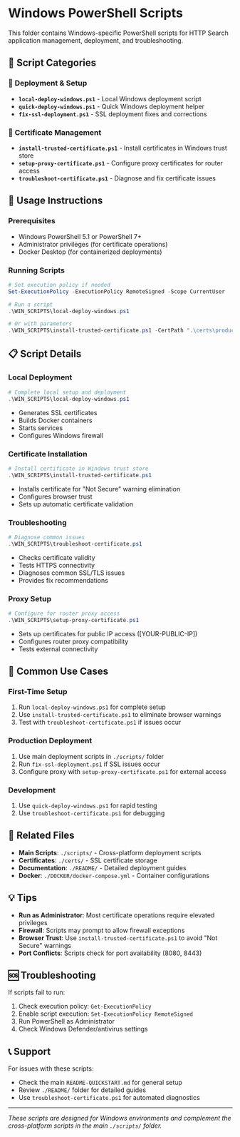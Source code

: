 # Windows PowerShell Scripts

This folder contains Windows-specific PowerShell scripts for HTTP Search application management, deployment, and troubleshooting.

## 📁 Script Categories

### 🔧 **Deployment & Setup**
- **`local-deploy-windows.ps1`** - Local Windows deployment script
- **`quick-deploy-windows.ps1`** - Quick Windows deployment helper
- **`fix-ssl-deployment.ps1`** - SSL deployment fixes and corrections

### 🔐 **Certificate Management**
- **`install-trusted-certificate.ps1`** - Install certificates in Windows trust store
- **`setup-proxy-certificate.ps1`** - Configure proxy certificates for router access
- **`troubleshoot-certificate.ps1`** - Diagnose and fix certificate issues

## 🚀 **Usage Instructions**

### Prerequisites
- Windows PowerShell 5.1 or PowerShell 7+
- Administrator privileges (for certificate operations)
- Docker Desktop (for containerized deployments)

### Running Scripts
```powershell
# Set execution policy if needed
Set-ExecutionPolicy -ExecutionPolicy RemoteSigned -Scope CurrentUser

# Run a script
.\WIN_SCRIPTS\local-deploy-windows.ps1

# Or with parameters
.\WIN_SCRIPTS\install-trusted-certificate.ps1 -CertPath ".\certs\production.p12"
```

## 📋 **Script Details**

### Local Deployment
```powershell
# Complete local setup and deployment
.\WIN_SCRIPTS\local-deploy-windows.ps1
```
- Generates SSL certificates
- Builds Docker containers
- Starts services
- Configures Windows firewall

### Certificate Installation
```powershell
# Install certificate in Windows trust store
.\WIN_SCRIPTS\install-trusted-certificate.ps1
```
- Installs certificate for "Not Secure" warning elimination
- Configures browser trust
- Sets up automatic certificate validation

### Troubleshooting
```powershell
# Diagnose common issues
.\WIN_SCRIPTS\troubleshoot-certificate.ps1
```
- Checks certificate validity
- Tests HTTPS connectivity
- Diagnoses common SSL/TLS issues
- Provides fix recommendations

### Proxy Setup
```powershell
# Configure for router proxy access
.\WIN_SCRIPTS\setup-proxy-certificate.ps1
```
- Sets up certificates for public IP access ([YOUR-PUBLIC-IP])
- Configures router proxy compatibility
- Tests external connectivity

## 🎯 **Common Use Cases**

### First-Time Setup
1. Run `local-deploy-windows.ps1` for complete setup
2. Use `install-trusted-certificate.ps1` to eliminate browser warnings
3. Test with `troubleshoot-certificate.ps1` if issues occur

### Production Deployment
1. Use main deployment scripts in `./scripts/` folder
2. Run `fix-ssl-deployment.ps1` if SSL issues occur
3. Configure proxy with `setup-proxy-certificate.ps1` for external access

### Development
1. Use `quick-deploy-windows.ps1` for rapid testing
2. Use `troubleshoot-certificate.ps1` for debugging

## 🔗 **Related Files**

- **Main Scripts**: `./scripts/` - Cross-platform deployment scripts
- **Certificates**: `./certs/` - SSL certificate storage
- **Documentation**: `./README/` - Detailed deployment guides
- **Docker**: `./DOCKER/docker-compose.yml` - Container configurations

## 💡 **Tips**

- **Run as Administrator**: Most certificate operations require elevated privileges
- **Firewall**: Scripts may prompt to allow firewall exceptions
- **Browser Trust**: Use `install-trusted-certificate.ps1` to avoid "Not Secure" warnings
- **Port Conflicts**: Scripts check for port availability (8080, 8443)

## 🆘 **Troubleshooting**

If scripts fail to run:
1. Check execution policy: `Get-ExecutionPolicy`
2. Enable script execution: `Set-ExecutionPolicy RemoteSigned`
3. Run PowerShell as Administrator
4. Check Windows Defender/antivirus settings

## 📞 **Support**

For issues with these scripts:
- Check the main `README-QUICKSTART.md` for general setup
- Review `./README/` folder for detailed guides
- Use `troubleshoot-certificate.ps1` for automated diagnostics

---

*These scripts are designed for Windows environments and complement the cross-platform scripts in the main `./scripts/` folder.*